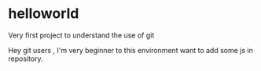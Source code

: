 # helloworld
Very first project to understand the use of git

Hey git users , I'm very beginner to this environment want to add some js in repository.  
